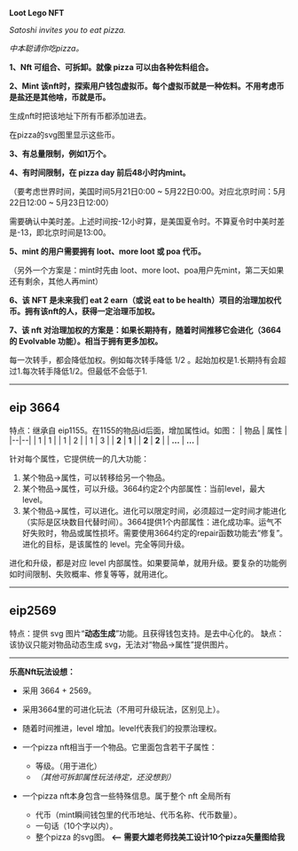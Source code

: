 
**Loot Lego NFT**

*Satoshi invites you to eat pizza.*

*中本聪请你吃pizza。*



**1、Nft 可组合、可拆卸。就像 pizza 可以由各种佐料组合。**

**2、Mint 该nft时，探索用户钱包虚拟币。每个虚拟币就是一种佐料。不用考虑币是盐还是其他啥，币就是币。**

生成nft时把该地址下所有币都添加进去。

在pizza的svg图里显示这些币。

**3、有总量限制，例如1万个。**

**4、有时间限制，在 pizza day 前后48小时内mint。**

（要考虑世界时间，美国时间5月21日0:00 ~ 5月22日0:00。对应北京时间：5月22日12:00 ~ 5月23日12:00）

需要确认中美时差。上述时间按-12小时算，是美国夏令时。不算夏令时中美时差是-13，即北京时间是13:00。

**5、mint 的用户需要拥有 loot、more loot 或 poa 代币。**

（另外一个方案是：mint时先由 loot、more loot、poa用户先mint，第二天如果还有剩余，其他人再mint）

**6、该 NFT 是未来我们 eat 2 earn（或说 eat to be health）项目的治理加权代币。拥有该nft的人，获得一定治理币加权。**

**7、该 nft 对治理加权的方案是：如果长期持有，随着时间推移它会进化（3664的 Evolvable 功能）。相当于拥有更多加权。**

每一次转手，都会降低加权。例如每次转手降低 1/2 。起始加权是1.长期持有会超过1.每次转手降低1/2。但最低不会低于1.

---
## eip 3664
特点：继承自 eip1155。在1155的物品id后面，增加属性id。如图：
| 物品 | 属性 |
|--|--|
| 1 | 1 |
| 1 | 2 |
| 1 | 3 |
| **2** | **1** |
| **2** | **2** |
| **...** | **...** |

针对每个属性，它提供统一的几大功能：

 1. 某个物品->属性，可以转移给另一个物品。
 2. 某个物品->属性，可以升级。3664约定2个内部属性：当前level，最大level。
 3. 某个物品->属性，可以进化。进化可以限定时间，必须超过一定时间才能进化（实际是区块数目代替时间）。3664提供1个内部属性：进化成功率。运气不好失败时，物品或属性损坏。需要使用3664约定的repair函数功能去“修复”。进化的目标，是该属性的 level。完全等同升级。
 
 进化和升级，都是对应 level 内部属性。如果要简单，就用升级。要复杂的功能例如时间限制、失败概率、修复等等，就用进化。
 
---
## eip2569
特点：提供 svg 图片“**动态生成**”功能。且获得钱包支持。是去中心化的。
缺点：该协议只能对物品动态生成 svg，无法对“物品->属性”提供图片。

---
**乐高Nft玩法设想：**
 - 采用 3664 + 2569。
 - 采用3664里的可进化玩法（不用可升级玩法，区别见上）。
 - 随着时间推进，level 增加。level代表我们的投票治理权。
 - 一个pizza nft相当于一个物品。它里面包含若干子属性：
	
	- 等级。（用于进化）
	- *（其他可拆卸属性玩法待定，还没想到）*
	 
- 一个pizza  nft本身包含一些特殊信息。属于整个 nft 全局所有
	- 代币（mint瞬间钱包里的代币地址、代币名称、代币数量）。
	 - 一句话（10个字以内）。
	 - 整个pizza 的svg图。 **<-- 需要大雄老师找美工设计10个pizza矢量图给我**


